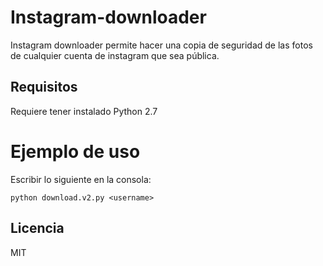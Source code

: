 # Instagram-downloader
Instagram downloader permite hacer una copia de seguridad de las fotos de cualquier cuenta de instagram que sea pública.

## Requisitos 
Requiere tener instalado Python 2.7

# Ejemplo de uso
Escribir lo siguiente en la consola:
```console
python download.v2.py <username>
```

## Licencia
MIT
